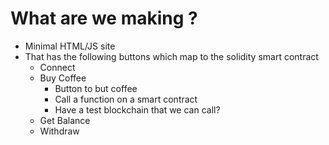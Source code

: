 # What are we making ?
- Minimal HTML/JS site
- That has the following buttons which map to the solidity smart contract
    - Connect 
    - Buy Coffee
        - Button to but coffee
        - Call a function on a smart contract
        - Have a test blockchain that we can call?
    - Get Balance
    - Withdraw
  
